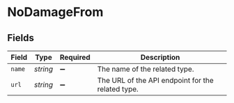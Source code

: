 # NoDamageFrom


## Fields

| Field                                             | Type                                              | Required                                          | Description                                       |
| ------------------------------------------------- | ------------------------------------------------- | ------------------------------------------------- | ------------------------------------------------- |
| `name`                                            | *string*                                          | :heavy_minus_sign:                                | The name of the related type.                     |
| `url`                                             | *string*                                          | :heavy_minus_sign:                                | The URL of the API endpoint for the related type. |